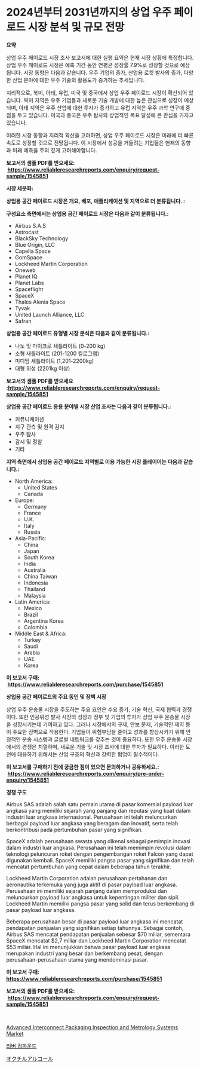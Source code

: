 <p><h1>2024년부터 2031년까지의 상업 우주 페이로드 시장 분석 및 규모 전망</h1></p><p><strong>요약</strong></p>
<p><p>상업 우주 페이로드 시장 조사 보고서에 대한 실행 요약은 현재 시장 상황에 특정합니다. 상업 우주 페이로드 시장은 예측 기간 동안 연평균 성장률 7.9%로 성장할 것으로 예상됩니다. 시장 동향은 다음과 같습니다. 우주 기업의 증가, 산업용 로켓 발사의 증가, 다양한 산업 분야에 대한 우주 기술의 활용도가 증가하는 추세입니다.</p><p>지리적으로, 북미, 아태, 유럽, 미국 및 중국에서 상업 우주 페이로드 시장이 확산되어 있습니다. 북미 지역은 우주 기업들과 새로운 기술 개발에 대한 높은 관심으로 성장이 예상되며, 아태 지역은 우주 산업에 대한 투자가 증가하고 유럽 지역은 우주 과학 연구에 중점을 두고 있습니다. 미국과 중국은 우주 탐사와 상업적인 목표 달성에 큰 관심을 가지고 있습니다.</p><p>이러한 시장 동향과 지리적 확산을 고려하면, 상업 우주 페이로드 시장은 미래에 더 빠른 속도로 성장할 것으로 전망됩니다. 이 시장에서 성공을 거둘려는 기업들은 현재의 동향과 미래 예측을 주의 깊게 고려해야합니다.</p></p>
<p><strong>보고서의 샘플 PDF를 받으세요: &nbsp;<a href="https://www.reliableresearchreports.com/enquiry/request-sample/1545851">https://www.reliableresearchreports.com/enquiry/request-sample/1545851</a></strong></p>
<p><strong>시장 세분화:</strong></p>
<p><strong> 상업용 공간 페이로드 시장은 개요, 배포, 애플리케이션 및 지역으로 더 분류됩니다. :</strong></p>
<p><strong>구성요소 측면에서는 상업용 공간 페이로드 시장은 다음과 같이 분류됩니다.:</strong></p>
<p><ul><li>Airbus S.A.S</li><li>Astrocast</li><li>BlackSky Technology</li><li>Blue Origin, LLC</li><li>Capella Space</li><li>GomSpace</li><li>Lockheed Martin Corporation</li><li>Oneweb</li><li>Planet IQ</li><li>Planet Labs</li><li>Spaceflight</li><li>SpaceX</li><li>Thales Alenia Space</li><li>Tyvak</li><li>United Launch Alliance, LLC</li><li>Safran</li></ul></p>
<p><strong> 상업용 공간 페이로드 유형별 시장 분석은 다음과 같이 분류됩니다.:</strong></p>
<p><ul><li>나노 및 마이크로 새틀라이트 (0-200 kg)</li><li>소형 새틀라이트 (201-1200 킬로그램)</li><li>미디엄 새틀라이트 (1,201-2200kg)</li><li>대형 위성 (2201kg 이상)</li></ul></p>
<p><strong>보고서의 샘플 PDF를 받으세요 :<a href="https://www.reliableresearchreports.com/enquiry/request-sample/1545851">https://www.reliableresearchreports.com/enquiry/request-sample/1545851</a></strong></p>
<p><strong> 상업용 공간 페이로드 응용 분야별 시장 산업 조사는 다음과 같이 분류됩니다.:</strong></p>
<p><ul><li>커뮤니케이션</li><li>지구 관측 및 원격 감지</li><li>우주 탐사</li><li>감시 및 정찰</li><li>기타</li></ul></p>
<p><strong>지역 측면에서 상업용 공간 페이로드 지역별로 이용 가능한 시장 플레이어는 다음과 같습니다.:</strong></p>
<p><ul>
    <li>
        North America:
        <ul>
            <li>United States</li>
            <li>Canada</li>
        </ul>
    </li>
    <li>
        Europe:
        <ul>
            <li>Germany</li>
            <li>France</li>
            <li>U.K.</li>
            <li>Italy</li>
            <li>Russia</li>
        </ul>
    </li>
    <li>
        Asia-Pacific:
        <ul>
            <li>China</li>
            <li>Japan</li>
            <li>South Korea</li>
            <li>India</li>
            <li>Australia</li>
            <li>China Taiwan</li>
            <li>Indonesia</li>
            <li>Thailand</li>
            <li>Malaysia</li>
        </ul>
    </li>
    <li>
        Latin America:
        <ul>
            <li>Mexico</li>
            <li>Brazil</li>
            <li>Argentina Korea</li>
            <li>Colombia</li>
        </ul>
    </li>
    <li>
        Middle East & Africa:
        <ul>
            <li>Turkey</li>
            <li>Saudi</li>
            <li>Arabia</li>
            <li>UAE</li>
            <li>Korea</li>
        </ul>
    </li>
    </ul></p>
<p><strong>이 보고서 구매: &nbsp;<a href="https://www.reliableresearchreports.com/purchase/1545851">https://www.reliableresearchreports.com/purchase/1545851</a></strong></p>
<p><strong>상업용 공간 페이로드의 주요 동인 및 장벽 시장</strong></p>
<p><p>상업 우주 운송물 시장을 주도하는 주요 요인은 수요 증가, 기술 혁신, 국제 협력과 경쟁이다. 또한 인공위성 발사 시장의 성장과 정부 및 기업의 투자가 상업 우주 운송물 시장을 성장시키는데 기여하고 있다. 그러나 시장에서의 규제, 안보 문제, 기술적인 제약 등이 주요한 장벽으로 작용한다. 기업들이 위험부담을 줄이고 성과를 향상시키기 위해 안정적인 운송 시스템과 글로벌 네트워크를 갖추는 것이 중요하다. 또한 우주 운송물 시장에서의 경쟁은 치열하며, 새로운 기술 및 시장 조사에 대한 투자가 필요하다. 이러한 도전에 대응하기 위해서는 산업 구조의 혁신과 강력한 협업이 필수적이다.</p></p>
<p><strong>이 보고서를 구매하기 전에 궁금한 점이 있으면 문의하거나 공유하세요.: &nbsp;<a href="https://www.reliableresearchreports.com/enquiry/pre-order-enquiry/1545851">https://www.reliableresearchreports.com/enquiry/pre-order-enquiry/1545851</a></strong></p>
<p><strong>경쟁 구도</strong></p>
<p><p>Airbus SAS adalah salah satu pemain utama di pasar komersial payload luar angkasa yang memiliki sejarah yang panjang dan reputasi yang kuat dalam industri luar angkasa internasional. Perusahaan ini telah meluncurkan berbagai payload luar angkasa yang beragam dan inovatif, serta telah berkontribusi pada pertumbuhan pasar yang signifikan.</p><p>SpaceX adalah perusahaan swasta yang dikenal sebagai pemimpin inovasi dalam industri luar angkasa. Perusahaan ini telah memimpin revolusi dalam teknologi peluncuran roket dengan pengembangan roket Falcon yang dapat digunakan kembali. SpaceX memiliki pangsa pasar yang signifikan dan telah mencatat pertumbuhan yang cepat dalam beberapa tahun terakhir.</p><p>Lockheed Martin Corporation adalah perusahaan pertahanan dan aeronautika terkemuka yang juga aktif di pasar payload luar angkasa. Perusahaan ini memiliki sejarah panjang dalam memproduksi dan meluncurkan payload luar angkasa untuk kepentingan militer dan sipil. Lockheed Martin memiliki pangsa pasar yang solid dan terus berkembang di pasar payload luar angkasa.</p><p>Beberapa perusahaan besar di pasar payload luar angkasa ini mencatat pendapatan penjualan yang signifikan setiap tahunnya. Sebagai contoh, Airbus SAS mencatat pendapatan penjualan sebesar $70 miliar, sementara SpaceX mencatat $2,7 miliar dan Lockheed Martin Corporation mencatat $53 miliar. Hal ini menunjukkan bahwa pasar payload luar angkasa merupakan industri yang besar dan berkembang pesat, dengan perusahaan-perusahaan utama yang mendominasi pasar.</p></p>
<p><strong>이 보고서 구매: &nbsp; <a href="https://www.reliableresearchreports.com/purchase/1545851">https://www.reliableresearchreports.com/purchase/1545851</a></strong></p>
<p><strong>보고서의 샘플 PDF를 받으세요: &nbsp;<a href="https://www.reliableresearchreports.com/enquiry/request-sample/1545851">https://www.reliableresearchreports.com/enquiry/request-sample/1545851</a></strong><strong></strong></p>
<p>&nbsp;</p>
<p><p><a href="https://github.com/WillieWoodard/Market-Research-Report-List-4/blob/main/advanced-interconnect-packaging-inspection-and-metrology-systems-market.md">Advanced Interconnect Packaging Inspection and Metrology Systems Market</a></p><p><a href="https://medium.com/@leatharoan20231/%EA%B3%A0%EB%AC%B4-%ED%99%94%ED%95%A9%EB%AC%BC-%EC%8B%9C%EC%9E%A5-%EC%84%B1%EA%B3%B5%EC%A0%81%EC%9D%B8-%EB%B9%84%EC%A6%88%EB%8B%88%EC%8A%A4-%EC%A0%84%EB%9E%B5%EC%9D%98-%EC%97%B4%EC%87%A0-2031%EB%85%84%EA%B9%8C%EC%A7%80-%EC%98%88%EC%B8%A1-e486ab9c1e00">러버 컴파운드</a></p><p><a href="https://medium.com/@jamiebertrgnaum3545/%E3%82%AA%E3%82%AF%E3%83%81%E3%83%AB%E3%82%A2%E3%83%AB%E3%82%B3%E3%83%BC%E3%83%AB%E5%B8%82%E5%A0%B4-%E5%B8%82%E5%A0%B4cagr-%E5%B8%82%E5%A0%B4%E3%83%88%E3%83%AC%E3%83%B3%E3%83%89-%E3%81%9D%E3%81%97%E3%81%A6%E6%88%90%E9%95%B7%E6%88%A6%E7%95%A5%E3%81%AB%E3%81%A4%E3%81%84%E3%81%A6%E3%81%AE%E6%B4%9E%E5%AF%9F-5c1d80ed877b">オクチルアルコール</a></p></p>